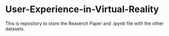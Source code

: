 # User-Experience-in-Virtual-Reality
This is repository to store the Reaserch Paper and .ipynb file with the other datasets.
